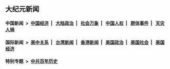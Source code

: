 ## 大纪元新闻

#### 中国新闻 &nbsp;>&nbsp; [中国经济](indexes/ncid283/README.md?05121245) &nbsp;| &nbsp; [大陆政治](indexes/ncid277/README.md?05121245) &nbsp;| &nbsp; [社会万象](indexes/ncid282/README.md?05121245) &nbsp;| &nbsp; [中国人权](indexes/ncid278/README.md?05121245) &nbsp;| &nbsp; [群体事件](indexes/ncid279/README.md?05121245) &nbsp;| &nbsp; [天灾人祸](indexes/ncid280/README.md?05121245)

#### 国际新闻 &nbsp;>&nbsp; [美中关系](indexes/nf1412576/README.md?05121245) &nbsp;| &nbsp; [台湾新闻](indexes/ncid1349361/README.md?05121245) &nbsp;| &nbsp; [香港新闻](indexes/ncid1349362/README.md?05121245) &nbsp;| &nbsp; [美国政治](indexes/ncid1078159/README.md?05121245) &nbsp;| &nbsp; [美国社会](indexes/ncid1078160/README.md?05121245) &nbsp;| &nbsp; [美国经济](indexes/ncid1078158/README.md?05121245)

#### 特别专题 &nbsp;>&nbsp; [中共百年历史](https://github.com/easy2view/epoch-special/blob/master/README.md?05121245)  
